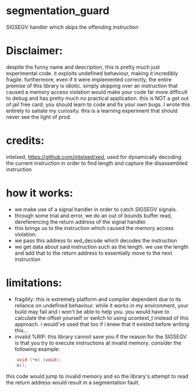 # segmentation_guard
SIGSEGV handler which skips the offending instruction

# Disclaimer:
despite the funny name and description, this is pretty much just experimental code. it exploits undefined behaviour, making it incredibly fragile. furthermore, even if it were implemented correctly, the entire premise of this library is idiotic. simply skipping over an instruction that caused a memory access violation would make your code far more difficult to debug and has pretty much no practical application. this is NOT a get out of jail free card; you should learn to code and fix your own bugs. I wrote this entirely to satiate my curiosity. this is a learning experiment that should never see the light of prod.

# credits:
intelxed, https://github.com/intelxed/xed, used for dynamically decoding the current instruction in order to find length and capture the disassembled instruction

# how it works:
- we make use of a signal handler in order to catch SIGSEGV signals.
- through some trial and error, we do an out of bounds buffer read, dereferencing the return address of the signal handler.
- this brings us to the instruction which caused the memory access violation. 
- we pass this address to xed_decode which decodes the instruction
- we get data about said instruction such as the length. we use the length and add that to the return address to essentially move to the next instruction

# limitations:
- fragility: this is extremely platform and compiler dependent due to its reliance on undefined behaviour. while it works in my environment, your build may fail and i won't be able to help you. you would have to calculate the offset yourself or switch to using ucontext_t instead of this approach. i would've used that too if i knew that it existed before writing this...
- invalid %RIP: this library cannot save you if the reason for the SIGSEGV is that you try to execute instructions at invalid memory. consider the following example:

```c
    void (*n) (void);
    n();
```
this code would jump to invalid memory and so the library's attempt to read the return address would result in a segmentation fault.




